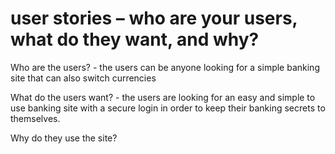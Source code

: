 # user stories – who are your users, what do they want, and why?

Who are the users? - the users can be anyone looking for a simple banking site that can also switch currencies

What do the users want? - the users are looking for an easy and simple to use banking site with a secure login in order to keep their banking secrets to themselves.

Why do they use the site?
